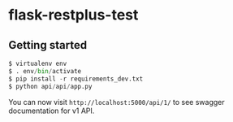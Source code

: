 # flask-restplus-test

## Getting started
```python
$ virtualenv env
$ . env/bin/activate
$ pip install -r requirements_dev.txt
$ python api/api/app.py 
```

You can now visit `http://localhost:5000/api/1/` to see swagger documentation for v1 API.
